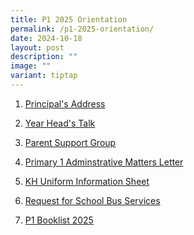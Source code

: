 ```yaml
---
title: P1 2025 Orientation
permalink: /p1-2025-orientation/
date: 2024-10-18
layout: post
description: ""
image: ""
variant: tiptap
---
```

<ol data-tight="true" class="tight">
<li>
<p><a href="/files/BTPS_P_2025_P1_Orientation.pdf" rel="noopener noreferrer nofollow" target="_blank">Principal's Address</a>
</p>
</li>
<li>
<p><a href="/files/BTPS_YH_2025_P1_Orientation.pdf" rel="noopener noreferrer nofollow" target="_blank">Year Head's Talk</a>
</p>
</li>
<li>
<p><a href="/files/BTPS_PSG_2025_P1_orientation.pdf" rel="noopener noreferrer nofollow" target="_blank">Parent Support Group</a>
</p>
</li>
<li>
<p><a href="/files/2024/2025_BTPS_Primary_1_Administrative_Matters_Letter.pdf" rel="noopener nofollow" target="_blank">Primary 1 Adminstrative Matters Letter</a>
</p>
</li>
<li>
<p><a href="/files/2024/KH_Uniform_Information_Sheet.pdf" rel="noopener nofollow" target="_blank">KH Uniform Information Sheet</a>
</p>
</li>
<li>
<p><a href="/files/2024/MOE_Request_for_School_Bus_Service_and_T_C_Governing_the_Requests_for_Services___For_Single_Bus_Service__BTPS.pdf" rel="noopener nofollow" target="_blank">Request for School Bus Services</a>
</p>
</li>
<li>
<p><a href="/files/2024/P1_Booklist_2025.pdf" rel="noopener nofollow" target="_blank">P1 Booklist 2025</a>
</p>
</li>
</ol>
<p></p>
